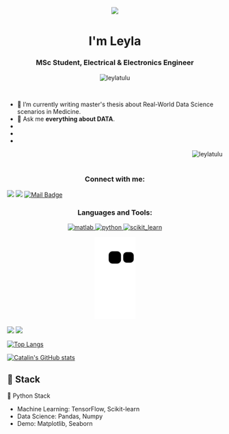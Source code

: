 <h1 align="center">
  <a href="https://git.io/typing-svg">
    <img src="https://readme-typing-svg.herokuapp.com/?lines=Hello!+👋&center=true&size=25">
  </a>
</h1>


<h1 align="center">I'm Leyla</h1>
<h3 align="center">MSc Student, Electrical & Electronics Engineer</h3>
<p align="center"> <img src="https://komarev.com/ghpvc/?username=leylatulu&label=Profile%20views&color=8000bf&style=flat" alt="leylatulu" /> </p>

<br>

- 🌱 I’m currently writing master's thesis about Real-World Data Science scenarios in Medicine.
- 💬 Ask me **everything about DATA**.
-
-
-

<p><img align="right" src="https://github-readme-stats.vercel.app/api/top-langs?username=leylatulu&show_icons=true&locale=en&layout=compact" alt="leylatulu" /></p>

<br>
<br>

<h3 align="center">Connect with me:</h3>

[![](https://img.shields.io/badge/linkedin-%230077B5.svg?&style=for-the-badge&logo=linkedin&logoColor=white)](https://www.linkedin.com/in/leylatülü/)
[![](https://img.shields.io/badge/medium-%2312100E.svg?&style=for-the-badge&logo=medium&logoColor=white)](https://medium.com/@98leylatulu)
[![Mail Badge](https://img.shields.io/badge/98leylatulu@gmail.com-c14438?style=for-the-badge&logo=Gmail&logoColor=white&link=mailto:98leylatulu@gmail.com)](mailto:98leylatulu@gmail.com)



<h3 align="center">Languages and Tools:</h3>
<p align="center"> <a href="https://www.mathworks.com/" target="_blank"> <img src="https://upload.wikimedia.org/wikipedia/commons/thumb/2/21/Matlab_Logo.png/534px-Matlab_Logo.png" alt="matlab" width="40" height="40"/> </a> <a href="https://www.python.org" target="_blank"> <img src="https://upload.wikimedia.org/wikipedia/commons/thumb/c/c3/Python-logo-notext.svg/768px-Python-logo-notext.svg.png" alt="python" width="40" height="40"/> </a> <a href="https://scikit-learn.org/" target="_blank"> <img src="https://upload.wikimedia.org/wikipedia/commons/0/05/Scikit_learn_logo_small.svg" alt="scikit_learn" width="40" height="40"/> </a>

<div  align="center"> <img src="https://github.com/leylatulu/leylatulu/blob/output/github-contribution-grid-snake.svg" /></div>  

</p>

[![](https://img.shields.io/twitter/follow/leylatulu?style=social)](https://www.twitter.com/leylatulu)
[![](https://img.shields.io/github/followers/leylatulu?style=social)](https://www.github.com/leylatulu)

[![Top Langs](https://github-readme-stats.vercel.app/api/top-langs/?username=leylatulu&hide=java,html,css&theme=dracula)](https://github.com/anuraghazra/github-readme-stats)

[![Catalin's GitHub stats](https://github-readme-stats.vercel.app/api?username=leylatulu&theme=dracula)](https://github.com/anuraghazra/github-readme-stats)

## 🔨 Stack 

🐍 Python Stack
- Machine Learning: TensorFlow, Scikit-learn
- Data Science: Pandas, Numpy
- Demo: Matplotlib, Seaborn

